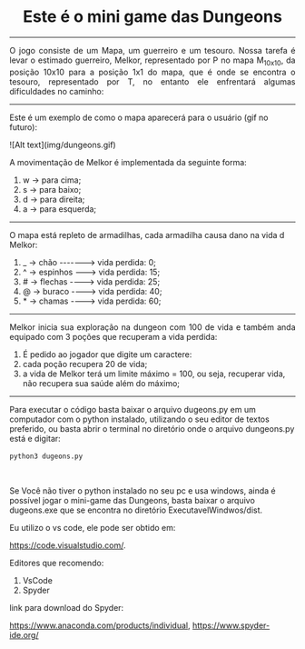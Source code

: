 <h1 align="center"> Este é o mini game das Dungeons </h1>
<hr>

<div style="text-align: justify"> 
O jogo consiste de um Mapa, um guerreiro e um tesouro.
Nossa tarefa é levar o estimado guerreiro, Melkor, representado por P no mapa M<sub>10x10</sub>,
da posição 10x10 para a posição 1x1 do mapa, que é onde se encontra o tesouro,
representado por T, no entanto ele enfrentará algumas dificuldades no caminho: 
</div>
<hr>

<p>
Este é um exemplo de como o mapa aparecerá para o usuário (gif no futuro):
</p>

<p>
![Alt text](img/dungeons.gif)
</p>

<p>
A movimentação de Melkor é implementada da seguinte forma:<br>
<ol>
<li>w -> para cima;</li>
<li>s -> para baixo;</li>
<li>d -> para direita;</li>
<li>a -> para esquerda;
</ol>
</p>
<hr>

<p>
O mapa está repleto de armadilhas, cada armadilha causa dano na vida d Melkor:<br>
<ol>
<li>_ -> chão -------> vida perdida:  0;</li>
<li>^ -> espinhos ---> vida perdida: 15;</li>
<li># -> flechas ----> vida perdida: 25;</li>
<li>@ -> buraco  ----> vida perdida: 40;</li>
<li>* -> chamas  ----> vida perdida: 60;
</ol>
</p>
<hr>

<p>
<div style="text-align: justify"> 
Melkor inicia sua exploração na dungeon com 100 de vida e também anda equipado com 
3 poções que recuperam a vida perdida:
</div>
<ol>
<li>É pedido ao jogador que digite um caractere:</li>
<li>cada poção recupera 20 de vida;</li>
<li>a vida de Melkor terá um limite máximo = 100, ou seja, recuperar vida, não recupera sua saúde além do máximo;</li>
</ol>   
</p>
<hr>

<p>
Para executar o código basta baixar o arquivo dugeons.py em um computador com o python instalado, utilizando o seu editor de textos preferido, ou basta abrir o terminal no diretório onde o arquivo dungeons.py está e digitar:<br>

```
python3 dugeons.py
```
<br>

Se Você não tiver o python instalado no seu pc e usa windows, ainda é possível jogar o mini-game das Dungeons, basta baixar o arquivo dugeons.exe que se encontra no diretório ExecutavelWindwos/dist. <br>
 
Eu utilizo o vs code, ele pode ser obtido em:

https://code.visualstudio.com/. <br>

Editores que recomendo:
<ol>
<li>VsCode</li>
<li>Spyder</li>
</ol>  
link para download do Spyder: 

https://www.anaconda.com/products/individual, https://www.spyder-ide.org/


</p>

